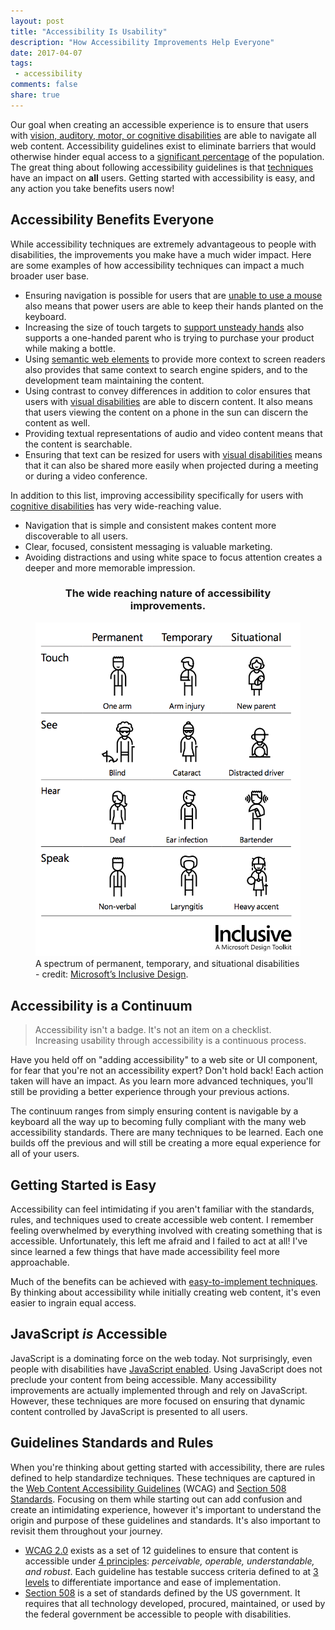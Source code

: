 ```yaml
---
layout: post
title: "Accessibility Is Usability"
description: "How Accessibility Improvements Help Everyone"
date: 2017-04-07
tags:
 - accessibility
comments: false
share: true
---
```


Our goal when creating an accessible experience is to ensure that users with [vision, auditory, motor, or cognitive disabilities][disabilities] are able to navigate all web content. Accessibility guidelines exist to eliminate barriers that would otherwise hinder equal access to a [significant percentage][ada-census] of the population. The great thing about following accessibility guidelines is that [techniques][accessibility-techniques] have an impact on **all** users. Getting started with accessibility is easy, and any action you take benefits users now!

## Accessibility Benefits Everyone

While accessibility techniques are extremely advantageous to people with disabilities, the improvements you make have a much wider impact. Here are some examples of how accessibility techniques can impact a much broader user base.

- Ensuring navigation is possible for users that are [unable to use a mouse][keyboard-accessibility] also means that power users are able to keep their hands planted on the keyboard.
- Increasing the size of touch targets to [support unsteady hands][motor-accessibility] also supports a one-handed parent who is trying to purchase your product while making a bottle.
- Using [semantic web elements][semantic-accessibility] to provide more context to screen readers also provides that same context to search engine spiders, and to the development team maintaining the content.
- Using contrast to convey differences in addition to color ensures that users with [visual disabilities][visual-accessibility] are able to discern content. It also means that users viewing the content on a phone in the sun can discern the content as well.
- Providing textual representations of audio and video content means that the content is searchable.
- Ensuring that text can be resized for users with [visual disabilities][visual-accessibility] means that it can also be shared more easily when projected during a meeting or during a video conference.

In addition to this list, improving accessibility specifically for users with [cognitive disabilities][cognitive-accessibility] has very wide-reaching value.
- Navigation that is simple and consistent makes content more discoverable to all users.
- Clear, focused, consistent messaging is valuable marketing.
- Avoiding distractions and using white space to focus attention creates a deeper and more memorable impression.


<figure>
  <h3 style="text-align: center;">The wide reaching nature of accessibility improvements.</h3>
  <img src="/assets/ms-inclusive-design.png" />
  <figcaption style="text-align: left;">
    A spectrum of permanent, temporary, and situational disabilities - credit: <a href="https://www.microsoft.com/en-us/design/inclusive">Microsoft’s Inclusive Design</a>.
  </figcaption>
</figure>

<a name="continuum"></a>
## Accessibility is a Continuum

>   Accessibility isn't a badge. It's not an item on a checklist.<br/>
>   Increasing usability through accessibility is a continuous process.

Have you held off on "adding accessibility" to a web site or UI component, for fear that you're not an accessibility expert? Don't hold back! Each action taken will have an impact. As you learn more advanced techniques, you'll still be providing a better experience through your previous actions.

The continuum ranges from simply ensuring content is navigable by a keyboard all the way up to becoming fully compliant with the many web accessibility standards. There are many techniques to be learned. Each one builds off the previous and will still be creating a more equal experience for all of your users.

## Getting Started is Easy

Accessibility can feel intimidating if you aren't familiar with the standards, rules, and techniques used to create accessible web content. I remember feeling overwhelmed by everything involved with creating something that is accessible. Unfortunately, this left me afraid and I failed to act at all! I've since learned a few things that have made accessibility feel more approachable.

Much of the benefits can be achieved with [easy-to-implement techniques][accessibility-techniques]. By thinking about accessibility while initially creating web content, it's even easier to ingrain equal access.

## JavaScript *is* Accessible

JavaScript is a dominating force on the web today. Not surprisingly, even people with disabilities have [JavaScript enabled][javascript-accessibility]. Using JavaScript does not preclude your content from being accessible. Many accessibility improvements are actually implemented through and rely on JavaScript. However, these techniques are more focused on ensuring that dynamic content controlled by JavaScript is presented to all users.

## Guidelines Standards and Rules

When you're thinking about getting started with accessibility, there are rules defined to help standardize techniques. These techniques are captured in the [Web Content Accessibility Guidelines][wcag] (WCAG) and [Section 508 Standards][section-508]. Focusing on them while starting out can add confusion and create an intimidating experience, however it's important to understand the origin and purpose of these guidelines and standards. It's also important to revisit them throughout your journey.

* [WCAG 2.0][wcag] exists as a set of 12 guidelines to ensure that content is accessible under [4 principles][wcag-principles]: *perceivable, operable, understandable, and robust*. Each guideline has testable success criteria defined to at [3 levels][wcag-levels] to differentiate importance and ease of implementation.
* [Section 508][section-508] is a set of standards defined by the US government. It requires that all technology developed, procured, maintained, or used by the federal government be accessible to people with disabilities.

[accessibility-techniques]: /2017-04-28/accessibility-impactful-techniques/
[disabilities]: http://webaim.org/intro/#people
[ada-census]: https://www.census.gov/newsroom/facts-for-features/2015/cb15-ff10.html
[keyboard-accessibility]: http://webaim.org/techniques/keyboard/
[motor-accessibility]: http://webaim.org/articles/motor/
[semantic-accessibility]: http://webaim.org/techniques/semanticstructure/
[visual-accessibility]: http://webaim.org/articles/visual/
[cognitive-accessibility]: http://webaim.org/articles/cognitive/
[javascript-accessibility]: http://webaim.org/techniques/javascript/#reliance
[wcag]: https://www.w3.org/WAI/intro/wcag
[wcag-levels]: https://www.w3.org/TR/UNDERSTANDING-WCAG20/conformance.html#uc-levels-head
[wcag-principles]: https://www.w3.org/TR/UNDERSTANDING-WCAG20/intro.html#introduction-fourprincs-head
[section-508]: https://www.section508.gov/summary-section508-standards

